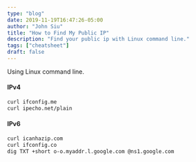 ```yaml
---
type: "blog"
date: 2019-11-19T16:47:26-05:00
author: "John Siu"
title: "How to Find My Public IP"
description: "Find your public ip with Linux command line."
tags: ["cheatsheet"]
draft: false
---
```

Using Linux command line.
<!--more-->

#### IPv4

```sh
curl ifconfig.me
curl ipecho.net/plain
```

#### IPv6

```sh
curl icanhazip.com
curl ifconfig.co
dig TXT +short o-o.myaddr.l.google.com @ns1.google.com
```
